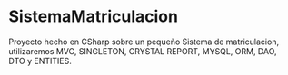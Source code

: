 # SistemaMatriculacion
Proyecto hecho en CSharp sobre un pequeño Sistema de matriculacion, utilizaremos MVC, SINGLETON, CRYSTAL REPORT, MYSQL, ORM, DAO, DTO y ENTITIES.
